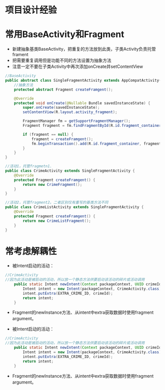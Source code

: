 # 项目设计经验

# 常用BaseActivity和Fragment

- 新建抽象基类BaseActivity，把重复的方法放到此类，子类Activity负责托管frament
- 把需要重复调用但是功能不同的方法设置为抽象方法
- 注意一定不要在子类Activity中再次添加onCreate并setContentView

```java
//BaseActivity
public abstract class SingleFragmentActivity extends AppCompatActivity{
    //抽象方法
    protected abstract Fragment createFramgent();

    @Override
    protected void onCreate(@Nullable Bundle savedInstanceState) {
        super.onCreate(savedInstanceState);
        setContentView(R.layout.activity_fragment);

        FragmentManager fm = getSupportFragmentManager();
        Fragment fragment = fm.findFragmentById(R.id.fragment_container);

        if (fragment == null) {
            fragment = createFramgent();
            fm.beginTransaction().add(R.id.fragment_container, fragment).commit();
        }
    }
}
```

```java
//活动1，托管fragmetn1.
public class CrimeActivity extends SingleFragmentActivity {
    @Override
    protected Fragment createFramgent() {
        return new CrimeFragment();
    }
}

//活动2，托管fragment2。二者区别仅有重写的基类方法不同
public class CrimeListActivity extends SingleFragmentActivity {
    @Override
    protected Fragment createFramgent() {
        return new CrimeListFragment();
    }
}
```

# 常考虑解耦性

- 被Intent启动的活动：

```java
//CrimeActivity
//因为此活动是被启动的活动，所以放一个静态方法供要启动该活动的碎片或活动调用
    public static Intent newIntent(Context packageContext, UUID crimeId) {
        Intent intent = new Intent(packageContext, CrimeActivity.class);
        intent.putExtra(EXTRA_CRIME_ID, crimeId);
        return intent;
    }
```

- Fragment的newInstance方法、从intent中extra获取数据时使用fragment argument。

- 被Intent启动的活动：

```java
//CrimeActivity
//因为此活动是被启动的活动，所以放一个静态方法供要启动该活动的碎片或活动调用
    public static Intent newIntent(Context packageContext, UUID crimeId) {
        Intent intent = new Intent(packageContext, CrimeActivity.class);
        intent.putExtra(EXTRA_CRIME_ID, crimeId);
        return intent;
    }
```

- Fragment的newInstance方法、从intent中extra获取数据时使用fragment argument。
